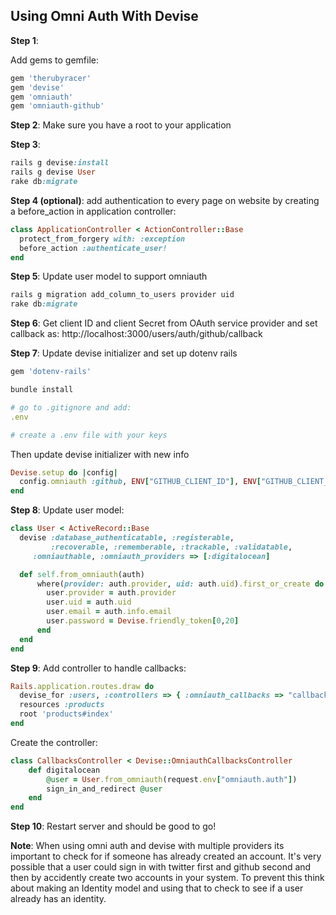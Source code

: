 ## Using Omni Auth With Devise

**Step 1**: 

Add gems to gemfile:

```ruby
gem 'therubyracer'
gem 'devise'
gem 'omniauth'
gem 'omniauth-github'
```

**Step 2**: Make sure you have a root to your application

**Step 3**: 

```ruby
rails g devise:install
rails g devise User
rake db:migrate
```

**Step 4 (optional)**: add authentication to every page on website by creating a
before_action in application controller:

```ruby
class ApplicationController < ActionController::Base
  protect_from_forgery with: :exception
  before_action :authenticate_user!
end
```

**Step 5**: Update user model to support omniauth

```ruby
rails g migration add_column_to_users provider uid
rake db:migrate
```

**Step 6**: Get client ID and client Secret from OAuth service provider
and set callback as: http://localhost:3000/users/auth/github/callback

**Step 7**: Update devise initializer and set up dotenv rails

```ruby
gem 'dotenv-rails'

bundle install

# go to .gitignore and add:
.env

# create a .env file with your keys
```

Then update devise initializer with new info

```ruby
Devise.setup do |config|
  config.omniauth :github, ENV["GITHUB_CLIENT_ID"], ENV["GITHUB_CLIENT_SECRET"]
end
```

**Step 8**: Update user model:
```ruby
class User < ActiveRecord::Base
  devise :database_authenticatable, :registerable,
         :recoverable, :rememberable, :trackable, :validatable,
     :omniauthable, :omniauth_providers => [:digitalocean]

  def self.from_omniauth(auth)
      where(provider: auth.provider, uid: auth.uid).first_or_create do |user|
        user.provider = auth.provider
        user.uid = auth.uid
        user.email = auth.info.email
        user.password = Devise.friendly_token[0,20]
      end
  end
end
```

**Step 9**: Add controller to handle callbacks:

```ruby
Rails.application.routes.draw do
  devise_for :users, :controllers => { :omniauth_callbacks => "callbacks" }
  resources :products
  root 'products#index'
end
```

Create the controller:
```ruby
class CallbacksController < Devise::OmniauthCallbacksController
    def digitalocean
        @user = User.from_omniauth(request.env["omniauth.auth"])
        sign_in_and_redirect @user
    end
end
```

**Step 10**: Restart server and should be good to go!

**Note**: When using omni auth and devise with multiple providers its important
to check for if someone has already created an account.  It's very possible that
a user could sign in with twitter first and github second and then by accidently
create two accounts in your system.  To prevent this think about making an
Identity model and using that to check to see if a user already has an identity.


